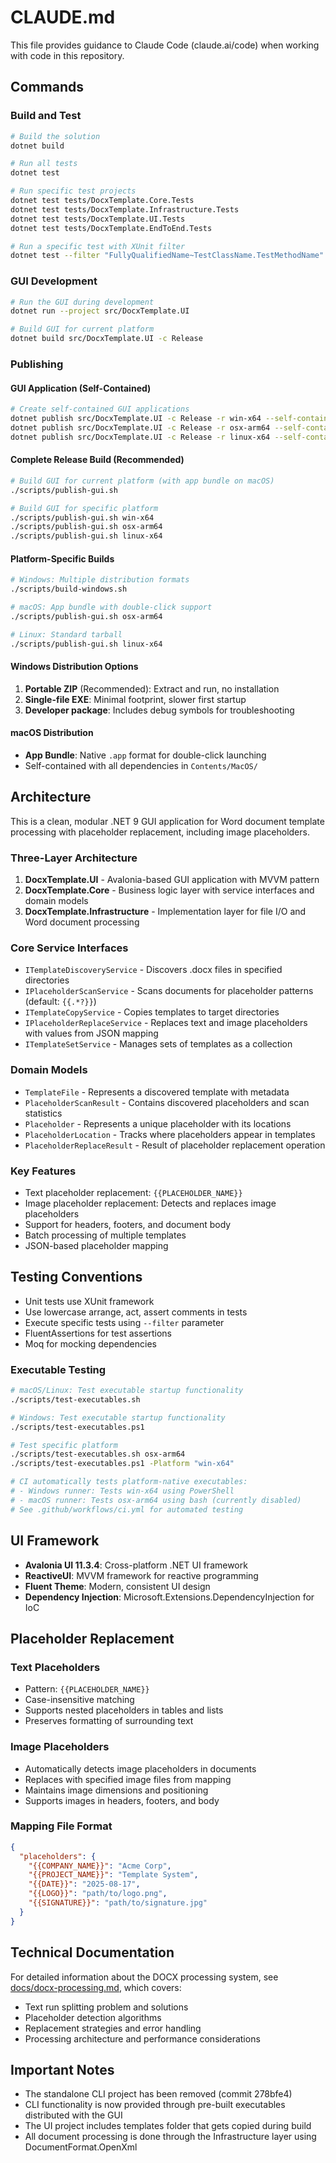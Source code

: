 # CLAUDE.md

This file provides guidance to Claude Code (claude.ai/code) when working with code in this repository.

## Commands

### Build and Test
```bash
# Build the solution
dotnet build

# Run all tests
dotnet test

# Run specific test projects
dotnet test tests/DocxTemplate.Core.Tests
dotnet test tests/DocxTemplate.Infrastructure.Tests
dotnet test tests/DocxTemplate.UI.Tests
dotnet test tests/DocxTemplate.EndToEnd.Tests

# Run a specific test with XUnit filter
dotnet test --filter "FullyQualifiedName~TestClassName.TestMethodName"
```

### GUI Development
```bash
# Run the GUI during development
dotnet run --project src/DocxTemplate.UI

# Build GUI for current platform
dotnet build src/DocxTemplate.UI -c Release
```

### Publishing

#### GUI Application (Self-Contained)
```bash
# Create self-contained GUI applications
dotnet publish src/DocxTemplate.UI -c Release -r win-x64 --self-contained -p:SkipCliBuild=true
dotnet publish src/DocxTemplate.UI -c Release -r osx-arm64 --self-contained -p:SkipCliBuild=true
dotnet publish src/DocxTemplate.UI -c Release -r linux-x64 --self-contained -p:SkipCliBuild=true
```

#### Complete Release Build (Recommended)
```bash
# Build GUI for current platform (with app bundle on macOS)
./scripts/publish-gui.sh

# Build GUI for specific platform
./scripts/publish-gui.sh win-x64
./scripts/publish-gui.sh osx-arm64
./scripts/publish-gui.sh linux-x64
```

#### Platform-Specific Builds
```bash
# Windows: Multiple distribution formats
./scripts/build-windows.sh

# macOS: App bundle with double-click support  
./scripts/publish-gui.sh osx-arm64

# Linux: Standard tarball
./scripts/publish-gui.sh linux-x64
```

#### Windows Distribution Options
1. **Portable ZIP** (Recommended): Extract and run, no installation
2. **Single-file EXE**: Minimal footprint, slower first startup  
3. **Developer package**: Includes debug symbols for troubleshooting

#### macOS Distribution
- **App Bundle**: Native `.app` format for double-click launching
- Self-contained with all dependencies in `Contents/MacOS/`

## Architecture

This is a clean, modular .NET 9 GUI application for Word document template processing with placeholder replacement, including image placeholders.

### Three-Layer Architecture
1. **DocxTemplate.UI** - Avalonia-based GUI application with MVVM pattern
2. **DocxTemplate.Core** - Business logic layer with service interfaces and domain models
3. **DocxTemplate.Infrastructure** - Implementation layer for file I/O and Word document processing

### Core Service Interfaces
- `ITemplateDiscoveryService` - Discovers .docx files in specified directories
- `IPlaceholderScanService` - Scans documents for placeholder patterns (default: `{{.*?}}`)
- `ITemplateCopyService` - Copies templates to target directories
- `IPlaceholderReplaceService` - Replaces text and image placeholders with values from JSON mapping
- `ITemplateSetService` - Manages sets of templates as a collection

### Domain Models
- `TemplateFile` - Represents a discovered template with metadata
- `PlaceholderScanResult` - Contains discovered placeholders and scan statistics
- `Placeholder` - Represents a unique placeholder with its locations
- `PlaceholderLocation` - Tracks where placeholders appear in templates
- `PlaceholderReplaceResult` - Result of placeholder replacement operation

### Key Features
- Text placeholder replacement: `{{PLACEHOLDER_NAME}}`
- Image placeholder replacement: Detects and replaces image placeholders
- Support for headers, footers, and document body
- Batch processing of multiple templates
- JSON-based placeholder mapping

## Testing Conventions
- Unit tests use XUnit framework
- Use lowercase arrange, act, assert comments in tests
- Execute specific tests using `--filter` parameter
- FluentAssertions for test assertions
- Moq for mocking dependencies

### Executable Testing
```bash
# macOS/Linux: Test executable startup functionality
./scripts/test-executables.sh

# Windows: Test executable startup functionality  
./scripts/test-executables.ps1

# Test specific platform
./scripts/test-executables.sh osx-arm64
./scripts/test-executables.ps1 -Platform "win-x64"

# CI automatically tests platform-native executables:
# - Windows runner: Tests win-x64 using PowerShell
# - macOS runner: Tests osx-arm64 using bash (currently disabled)
# See .github/workflows/ci.yml for automated testing
```

## UI Framework
- **Avalonia UI 11.3.4**: Cross-platform .NET UI framework
- **ReactiveUI**: MVVM framework for reactive programming
- **Fluent Theme**: Modern, consistent UI design
- **Dependency Injection**: Microsoft.Extensions.DependencyInjection for IoC

## Placeholder Replacement
### Text Placeholders
- Pattern: `{{PLACEHOLDER_NAME}}`
- Case-insensitive matching
- Supports nested placeholders in tables and lists
- Preserves formatting of surrounding text

### Image Placeholders  
- Automatically detects image placeholders in documents
- Replaces with specified image files from mapping
- Maintains image dimensions and positioning
- Supports images in headers, footers, and body

### Mapping File Format
```json
{
  "placeholders": {
    "{{COMPANY_NAME}}": "Acme Corp",
    "{{PROJECT_NAME}}": "Template System",
    "{{DATE}}": "2025-08-17",
    "{{LOGO}}": "path/to/logo.png",
    "{{SIGNATURE}}": "path/to/signature.jpg"
  }
}
```

## Technical Documentation
For detailed information about the DOCX processing system, see [docs/docx-processing.md](docs/docx-processing.md), which covers:
- Text run splitting problem and solutions
- Placeholder detection algorithms
- Replacement strategies and error handling
- Processing architecture and performance considerations

## Important Notes
- The standalone CLI project has been removed (commit 278bfe4)
- CLI functionality is now provided through pre-built executables distributed with the GUI
- The UI project includes templates folder that gets copied during build
- All document processing is done through the Infrastructure layer using DocumentFormat.OpenXml